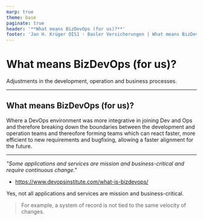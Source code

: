 ```yaml
---
marp: true
theme: base
paginate: true
header: '**What means BizDevOps (for us)?**'
footer: 'Jan H. Krüger OIS1 - Basler Versicherungen | What means BizDevOps (for us)?'
---
```


# What means BizDevOps (for us)?

Adjustments in the development, operation and business processes.
    
---

## What means BizDevOps (for us)?

Where a DevOps environment was more integrative in joining Dev and Ops and therefore breaking down the boundaries between the development and operation teams and thereofore forming teams which can react faster, more efficient to new requirements and bugfixing, allowing a faster alignment for the future.


--- 

_"Some applications and services are mission and business-critical and require continuous change."_
- https://www.devopsinstitute.com/what-is-bizdevops/

Yes, not all applications and services are mission and business-critical.

> For example, a system of record is not tied to the same velocity of changes.